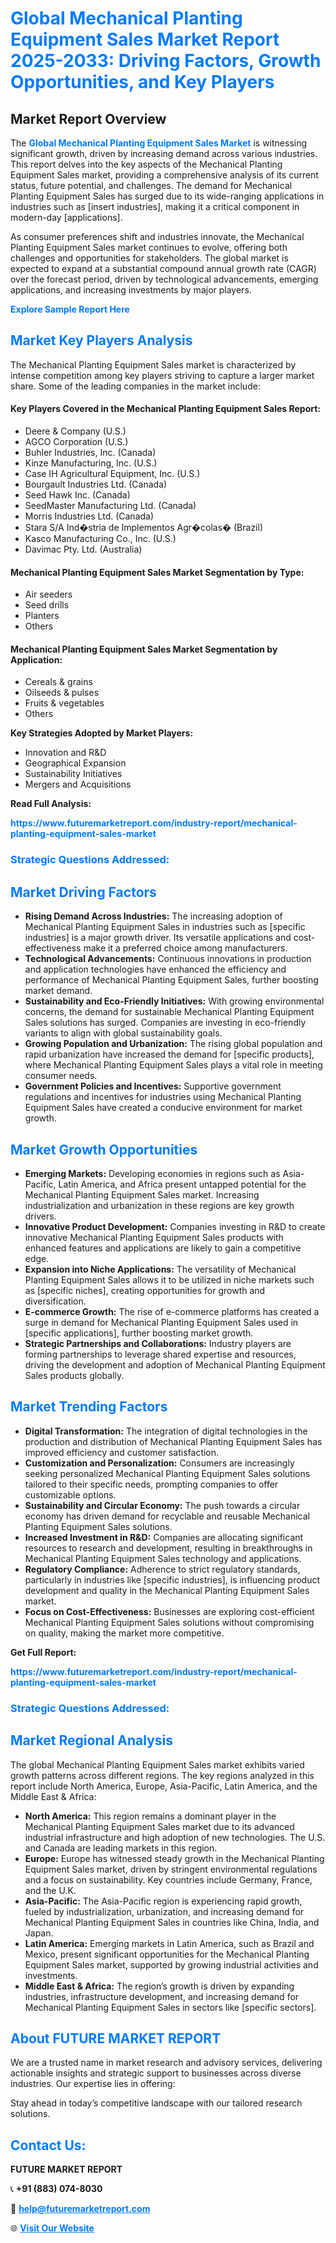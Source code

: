 <h1 style="color: #007BFF;">Global Mechanical Planting Equipment Sales Market Report 2025-2033: Driving Factors, Growth Opportunities, and Key Players</h1>

<section id="overview">
<h2>Market Report Overview</h2>
<p>The <a href="https://www.futuremarketreport.com/industry-report/mechanical-planting-equipment-sales-market" style="color: #007BFF; text-decoration: none;"><strong>Global Mechanical Planting Equipment Sales Market</strong></a> is witnessing significant growth, driven by increasing demand across various industries. This report delves into the key aspects of the Mechanical Planting Equipment Sales market, providing a comprehensive analysis of its current status, future potential, and challenges. The demand for Mechanical Planting Equipment Sales has surged due to its wide-ranging applications in industries such as [insert industries], making it a critical component in modern-day [applications].</p>
<p>As consumer preferences shift and industries innovate, the Mechanical Planting Equipment Sales market continues to evolve, offering both challenges and opportunities for stakeholders. The global market is expected to expand at a substantial compound annual growth rate (CAGR) over the forecast period, driven by technological advancements, emerging applications, and increasing investments by major players.</p>
</section>

<section id="overview">
<p><a href="https://www.futuremarketreport.com/request-sample/reportId=104503" style="color: #007BFF; text-decoration: none;"><strong>Explore Sample Report Here</strong></a></p>
</section>

<section id="key-players">
<h2 style="color: #007BFF;">Market Key Players Analysis</h2>
<p>The Mechanical Planting Equipment Sales market is characterized by intense competition among key players striving to capture a larger market share. Some of the leading companies in the market include:</p>
<h4>Key Players Covered in the Mechanical Planting Equipment Sales Report:</h4>
<ul><li>Deere &amp; Company (U.S.)</li><li>AGCO Corporation (U.S.)</li><li>Buhler Industries, Inc. (Canada)</li><li>Kinze Manufacturing, Inc. (U.S.)</li><li>Case IH Agricultural Equipment, Inc. (U.S.)</li><li>Bourgault Industries Ltd. (Canada)</li><li>Seed Hawk Inc. (Canada)</li><li>SeedMaster Manufacturing Ltd. (Canada)</li><li>Morris Industries Ltd. (Canada)</li><li>Stara S/A Ind�stria de Implementos Agr�colas� (Brazil)</li><li>Kasco Manufacturing Co., Inc. (U.S.)</li><li>Davimac Pty. Ltd. (Australia)</li></ul>
<h4>Mechanical Planting Equipment Sales Market Segmentation by Type:</h4>
<ul><li>Air seeders</li><li>Seed drills</li><li>Planters</li><li>Others</li></ul>

<h4>Mechanical Planting Equipment Sales Market Segmentation by Application:</h4>
<ul><li>Cereals &amp; grains</li><li>Oilseeds &amp; pulses</li><li>Fruits &amp; vegetables</li><li>Others</li></ul>
<p><strong>Key Strategies Adopted by Market Players:</strong></p>
<ul>
<li>Innovation and R&D</li>
<li>Geographical Expansion</li>
<li>Sustainability Initiatives</li>
<li>Mergers and Acquisitions</li>
</ul>
</section>

<section>
<p><strong>Read Full Analysis: </strong></p><a href="https://www.futuremarketreport.com/industry-report/mechanical-planting-equipment-sales-market" style="color: #007BFF; text-decoration: none;"><strong>https://www.futuremarketreport.com/industry-report/mechanical-planting-equipment-sales-market</strong></a>
<h3 style="color: #007BFF;">Strategic Questions Addressed:</h3>
</section>

<section id="driving-factors">
<h2 style="color: #007BFF;">Market Driving Factors</h2>
<ul>
<li><strong>Rising Demand Across Industries:</strong> The increasing adoption of Mechanical Planting Equipment Sales in industries such as [specific industries] is a major growth driver. Its versatile applications and cost-effectiveness make it a preferred choice among manufacturers.</li>
<li><strong>Technological Advancements:</strong> Continuous innovations in production and application technologies have enhanced the efficiency and performance of Mechanical Planting Equipment Sales, further boosting market demand.</li>
<li><strong>Sustainability and Eco-Friendly Initiatives:</strong> With growing environmental concerns, the demand for sustainable Mechanical Planting Equipment Sales solutions has surged. Companies are investing in eco-friendly variants to align with global sustainability goals.</li>
<li><strong>Growing Population and Urbanization:</strong> The rising global population and rapid urbanization have increased the demand for [specific products], where Mechanical Planting Equipment Sales plays a vital role in meeting consumer needs.</li>
<li><strong>Government Policies and Incentives:</strong> Supportive government regulations and incentives for industries using Mechanical Planting Equipment Sales have created a conducive environment for market growth.</li>
</ul>
</section>

<section id="growth-opportunities">
<h2 style="color: #007BFF;">Market Growth Opportunities</h2>
<ul>
<li><strong>Emerging Markets:</strong> Developing economies in regions such as Asia-Pacific, Latin America, and Africa present untapped potential for the Mechanical Planting Equipment Sales market. Increasing industrialization and urbanization in these regions are key growth drivers.</li>
<li><strong>Innovative Product Development:</strong> Companies investing in R&D to create innovative Mechanical Planting Equipment Sales products with enhanced features and applications are likely to gain a competitive edge.</li>
<li><strong>Expansion into Niche Applications:</strong> The versatility of Mechanical Planting Equipment Sales allows it to be utilized in niche markets such as [specific niches], creating opportunities for growth and diversification.</li>
<li><strong>E-commerce Growth:</strong> The rise of e-commerce platforms has created a surge in demand for Mechanical Planting Equipment Sales used in [specific applications], further boosting market growth.</li>
<li><strong>Strategic Partnerships and Collaborations:</strong> Industry players are forming partnerships to leverage shared expertise and resources, driving the development and adoption of Mechanical Planting Equipment Sales products globally.</li>
</ul>
</section>

<section id="trending-factors">
<h2 style="color: #007BFF;">Market Trending Factors</h2>
<ul>
<li><strong>Digital Transformation:</strong> The integration of digital technologies in the production and distribution of Mechanical Planting Equipment Sales has improved efficiency and customer satisfaction.</li>
<li><strong>Customization and Personalization:</strong> Consumers are increasingly seeking personalized Mechanical Planting Equipment Sales solutions tailored to their specific needs, prompting companies to offer customizable options.</li>
<li><strong>Sustainability and Circular Economy:</strong> The push towards a circular economy has driven demand for recyclable and reusable Mechanical Planting Equipment Sales solutions.</li>
<li><strong>Increased Investment in R&D:</strong> Companies are allocating significant resources to research and development, resulting in breakthroughs in Mechanical Planting Equipment Sales technology and applications.</li>
<li><strong>Regulatory Compliance:</strong> Adherence to strict regulatory standards, particularly in industries like [specific industries], is influencing product development and quality in the Mechanical Planting Equipment Sales market.</li>
<li><strong>Focus on Cost-Effectiveness:</strong> Businesses are exploring cost-efficient Mechanical Planting Equipment Sales solutions without compromising on quality, making the market more competitive.</li>
</ul>
</section>

<section>
<p><strong>Get Full Report: </strong></p><a href="https://www.futuremarketreport.com/industry-report/mechanical-planting-equipment-sales-market" style="color: #007BFF; text-decoration: none;"><strong>https://www.futuremarketreport.com/industry-report/mechanical-planting-equipment-sales-market</strong></a>
<h3 style="color: #007BFF;">Strategic Questions Addressed:</h3>
</section>


<section id="regional-analysis">
<h2 style="color: #007BFF;">Market Regional Analysis</h2>
<p>The global Mechanical Planting Equipment Sales market exhibits varied growth patterns across different regions. The key regions analyzed in this report include North America, Europe, Asia-Pacific, Latin America, and the Middle East & Africa:</p>
<ul>
<li><strong>North America:</strong> This region remains a dominant player in the Mechanical Planting Equipment Sales market due to its advanced industrial infrastructure and high adoption of new technologies. The U.S. and Canada are leading markets in this region.</li>
<li><strong>Europe:</strong> Europe has witnessed steady growth in the Mechanical Planting Equipment Sales market, driven by stringent environmental regulations and a focus on sustainability. Key countries include Germany, France, and the U.K.</li>
<li><strong>Asia-Pacific:</strong> The Asia-Pacific region is experiencing rapid growth, fueled by industrialization, urbanization, and increasing demand for Mechanical Planting Equipment Sales in countries like China, India, and Japan.</li>
<li><strong>Latin America:</strong> Emerging markets in Latin America, such as Brazil and Mexico, present significant opportunities for the Mechanical Planting Equipment Sales market, supported by growing industrial activities and investments.</li>
<li><strong>Middle East & Africa:</strong> The region’s growth is driven by expanding industries, infrastructure development, and increasing demand for Mechanical Planting Equipment Sales in sectors like [specific sectors].</li>
</ul>
</section>

<footer>
<h2 style="color: #007BFF;">About FUTURE MARKET REPORT</h2>
<p>We are a trusted name in market research and advisory services, delivering actionable insights and strategic support to businesses across diverse industries. Our expertise lies in offering:</p>

<p>Stay ahead in today’s competitive landscape with our tailored research solutions.</p>

<h2 style="color: #007BFF;">Contact Us:</h2>
<p><strong>FUTURE MARKET REPORT</strong></p>
<p>📞 <strong>+91 (883) 074-8030</strong></p>
<p>📧 <strong><a href="mailto:help@futuremarketreport.com" style="color: #007BFF;">help@futuremarketreport.com</a></strong></p>
<p>🌐 <strong><a href="https://www.futuremarketreport.com/" style="color: #007BFF;">Visit Our Website</a></strong></p>
</footer>